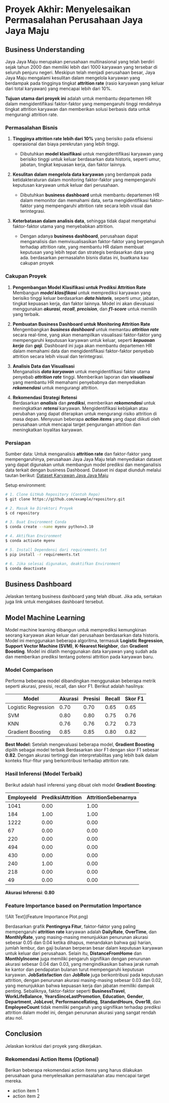 # Proyek Akhir: Menyelesaikan Permasalahan Perusahaan Jaya Jaya Maju

## Business Understanding

Jaya Jaya Maju merupakan perusahaan multinasional yang telah berdiri sejak tahun 2000 dan memiliki lebih dari 1000 karyawan yang tersebar di seluruh penjuru negeri. Meskipun telah menjadi perusahaan besar, Jaya Jaya Maju mengalami kesulitan dalam mengelola karyawan yang berdampak pada tingginya tingkat **attrition rate** (rasio karyawan yang keluar dari total karyawan) yang mencapai lebih dari 10%.

**Tujuan utama dari proyek ini** adalah untuk membantu departemen HR dalam mengidentifikasi faktor-faktor yang mempengaruhi tinggi rendahnya tingkat attrition karyawan dan memberikan solusi berbasis data untuk mengurangi attrition rate.

### Permasalahan Bisnis

1. **Tingginya attrition rate lebih dari 10%** yang berisiko pada efisiensi operasional dan biaya perekrutan yang lebih tinggi.  
   - Dibutuhkan **model klasifikasi** untuk mengidentifikasi karyawan yang berisiko tinggi untuk keluar berdasarkan data historis, seperti umur, jabatan, tingkat kepuasan kerja, dan faktor lainnya.

2. **Kesulitan dalam mengelola data karyawan** yang berdampak pada ketidakteraturan dalam monitoring faktor-faktor yang mempengaruhi keputusan karyawan untuk keluar dari perusahaan.  
   - Dibutuhkan **business dashboard** untuk membantu departemen HR dalam memonitor dan memahami data, serta mengidentifikasi faktor-faktor yang mempengaruhi attrition rate secara lebih visual dan terintegrasi.

3. **Keterbatasan dalam analisis data**, sehingga tidak dapat mengetahui faktor-faktor utama yang menyebabkan attrition.  
   - Dengan adanya **business dashboard**, perusahaan dapat menganalisis dan memvisualisasikan faktor-faktor yang berpengaruh terhadap attrition rate, yang membantu HR dalam membuat keputusan yang lebih tepat dan strategis berdasarkan data yang ada.
berdasarkan permasalahn bisnis diatas ini, buatkana kau cakupan proyek

### Cakupan Proyek

1. **Pengembangan Model Klasifikasi untuk Prediksi Attrition Rate**  
    Membangun **_model klasifikasi_** untuk memprediksi karyawan yang berisiko tinggi keluar berdasarkan **_data historis_**, seperti umur, jabatan, tingkat kepuasan kerja, dan faktor lainnya. Model ini akan dievaluasi menggunakan **_akurasi_**, **_recall_**, **_precision_**, dan **_f1-score_** untuk memilih yang terbaik.

2. **Pembuatan Business Dashboard untuk Monitoring Attrition Rate**  
    Mengembangkan **_business dashboard_** untuk memantau **_attrition rate_** secara real-time, yang akan menampilkan visualisasi faktor-faktor yang mempengaruhi keputusan karyawan untuk keluar, seperti **_kepuasan kerja_** dan **_gaji_**. Dashboard ini juga akan membantu departemen HR dalam memahami data dan mengidentifikasi faktor-faktor penyebab attrition secara lebih visual dan terintegrasi.

3. **Analisis Data dan Visualisasi**  
   Menganalisis **_data karyawan_** untuk mengidentifikasi faktor utama penyebab **_attrition rate_** tinggi. Memberikan laporan dan **_visualisasi_** yang membantu HR memahami penyebabnya dan menyediakan **_rekomendasi_** untuk mengurangi attrition.

4. **Rekomendasi Strategi Retensi**  
   Berdasarkan **_analisis_** dan **_prediksi_**, memberikan **_rekomendasi_** untuk meningkatkan **_retensi_** karyawan. Mengidentifikasi kebijakan atau perubahan yang dapat diterapkan untuk mengurangi risiko attrition di masa depan. Menyusun beberapa **_action items_** yang dapat diikuti oleh perusahaan untuk mencapai target pengurangan attrition dan meningkatkan loyalitas karyawan.

### Persiapan

Sumber data: Untuk menganalisis **attrition rate** dan faktor-faktor yang mempengaruhinya, perusahaan Jaya Jaya Maju telah menyediakan dataset yang dapat digunakan untuk membangun model prediksi dan menganalisis data terkait dengan business Dashboard. Dataset ini dapat diunduh melalui tautan berikut: [Dataset Karyawan Jaya Jaya Maju](https://github.com/dicodingacademy/dicoding_dataset/tree/main/employee)

Setup environment:

```bash
# 1. Clone GitHub Repository (Contoh Repo)
$ git clone https://github.com/example/repository.git

# 2. Masuk ke Direktori Proyek
$ cd repository

# 3. Buat Environment Conda
$ conda create --name myenv python=3.10

# 4. Aktifkan Environment
$ conda activate myenv

# 5. Install Dependensi dari requirements.txt
$ pip install -r requirements.txt

# 6. Jika selesai digunakan, deaktifkan Environment
$ conda deactivate
```

## Business Dashboard

Jelaskan tentang business dashboard yang telah dibuat. Jika ada, sertakan juga link untuk mengakses dashboard tersebut.


## Model Machine Learning

Model machine learning dibangun untuk memprediksi kemungkinan seorang karyawan akan keluar dari perusahaan berdasarkan data historis. Model ini menggunakan beberapa algoritma, termasuk **Logistic Regression**, **Support Vector Machine (SVM)**, **K-Nearest Neighbor**, dan **Gradient Boosting**. Model ini dilatih menggunakan data karyawan yang sudah ada dan memberikan prediksi tentang potensi attrition pada karyawan baru.

### **Model Comparison**
Performa beberapa model dibandingkan menggunakan beberapa metrik seperti akurasi, presisi, recall, dan skor F1. Berikut adalah hasilnya:

| Model               | Akurasi | Presisi | Recall | Skor F1 |
|---------------------|---------|---------|--------|---------|
| Logistic Regression  | 0.70    | 0.70    | 0.65   | 0.65    |
| SVM                  | 0.80    | 0.80    | 0.75   | 0.76    |
| KNN                  | 0.76    | 0.76    | 0.72   | 0.73    |
| Gradient Boosting    | 0.85    | 0.85    | 0.80   | 0.82    |

**Best Model:**
Setelah mengevaluasi beberapa model, **Gradient Boosting** dipilih sebagai model terbaik Berdasarkan skor F1 dengan skor F1 sebesar **0.82**. Dengan akurasi tertinggi dan interpretabilitas yang lebih baik dalam konteks fitur-fitur yang berkontribusi terhadap attrition rate. 

### **Hasil Inferensi (Model Terbaik)**
Berikut adalah hasil inferensi yang dibuat oleh model **Gradient Boosting**:

| EmployeeId | PrediksiAttrition | AttritionSebenarnya |
|------------|-------------------|---------------------|
| 1041       | 0.00              | 1.00                |
| 184        | 1.00              | 1.00                |
| 1222       | 0.00              | 0.00                |
| 67         | 0.00              | 0.00                |
| 220        | 0.00              | 0.00                |
| 494        | 0.00              | 0.00                |
| 430        | 0.00              | 0.00                |
| 240        | 1.00              | 0.00                |
| 218        | 0.00              | 0.00                |
| 49         | 0.00              | 0.00                |

**Akurasi Inferensi**: **0.80**

### **Feature Importance based on Permutation Importance**

![Alt Text](Feature Importance Plot.png)

Berdasarkan grafik **Pentingnya Fitur**, faktor-faktor yang paling mempengaruhi **attrition rate** karyawan adalah **DailyRate**, **OverTime**, dan **MonthlyRate**, yang masing-masing menunjukkan penurunan akurasi sebesar 0.05 dan 0.04 ketika dihapus, menandakan bahwa gaji harian, jumlah lembur, dan gaji bulanan berperan besar dalam keputusan karyawan untuk keluar dari perusahaan. Selain itu, **DistanceFromHome** dan **MonthlyIncome** juga memiliki pengaruh signifikan dengan penurunan akurasi sebesar 0.04 dan 0.03, yang mengindikasikan bahwa jarak rumah ke kantor dan pendapatan bulanan turut mempengaruhi keputusan karyawan. **JobSatisfaction** dan **JobRole** juga berkontribusi pada keputusan attrition, dengan penurunan akurasi masing-masing sebesar 0.03 dan 0.02, yang menunjukkan bahwa kepuasan kerja dan jabatan memiliki dampak penting. Sebaliknya, faktor-faktor seperti **BusinessTravel**, **WorkLifeBalance**, **YearsSinceLastPromotion**, **Education**, **Gender**, **Department**, **JobLevel**, **PerformanceRating**, **StandardHours**, **Over18**, dan **EmployeeCount** tidak memiliki pengaruh yang signifikan terhadap prediksi attrition dalam model ini, dengan penurunan akurasi yang sangat rendah atau nol.








## Conclusion

Jelaskan konklusi dari proyek yang dikerjakan.

### Rekomendasi Action Items (Optional)

Berikan beberapa rekomendasi action items yang harus dilakukan perusahaan guna menyelesaikan permasalahan atau mencapai target mereka.

- action item 1
- action item 2
